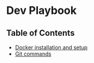 # Dev Playbook

## Table of Contents

- [Docker installation and setup](Docker.md)
- [Git commands](Git.md)
